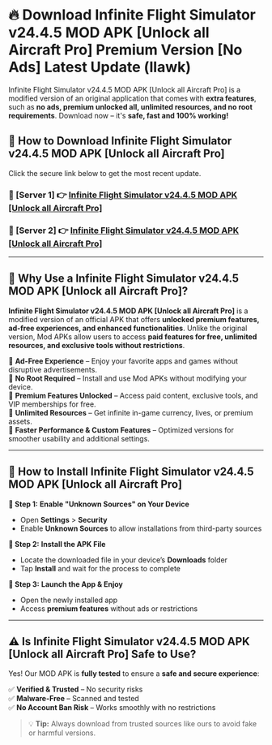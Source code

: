 # 🔥 Download Infinite Flight Simulator v24.4.5 MOD APK [Unlock all Aircraft Pro] Premium Version [No Ads] Latest Update (llawk) 

Infinite Flight Simulator v24.4.5 MOD APK [Unlock all Aircraft Pro] is a modified version of an original application that comes with **extra features**, such as **no ads, premium unlocked all, unlimited resources, and no root requirements**. Download now – it's **safe, fast and 100% working!**

## **📱 How to Download Infinite Flight Simulator v24.4.5 MOD APK [Unlock all Aircraft Pro]**  

Click the secure link below to get the most recent update.  

 ### **📌 [Server 1] 👉** [Infinite Flight Simulator v24.4.5 MOD APK [Unlock all Aircraft Pro]](https://apkcomod.com?title=Infinite_Flight_Simulator_v24.4.5_MOD_APK_[Unlock_all_Aircraft_Pro])

 ### **📌 [Server 2] 👉** [Infinite Flight Simulator v24.4.5 MOD APK [Unlock all Aircraft Pro]](https://apkcomod.com?title=Infinite_Flight_Simulator_v24.4.5_MOD_APK_[Unlock_all_Aircraft_Pro])

---

## **🤖 Why Use a Infinite Flight Simulator v24.4.5 MOD APK [Unlock all Aircraft Pro]?**  

**Infinite Flight Simulator v24.4.5 MOD APK [Unlock all Aircraft Pro]** is a modified version of an official APK that offers **unlocked premium features, ad-free experiences, and enhanced functionalities**. Unlike the original version, Mod APKs allow users to access **paid features for free, unlimited resources, and exclusive tools without restrictions**.

🔽 **Ad-Free Experience** – Enjoy your favorite apps and games without disruptive advertisements.  
🔽 **No Root Required** – Install and use Mod APKs without modifying your device.  
🔽 **Premium Features Unlocked** – Access paid content, exclusive tools, and VIP memberships for free.  
🔽 **Unlimited Resources** – Get infinite in-game currency, lives, or premium assets.  
🔽 **Faster Performance & Custom Features** – Optimized versions for smoother usability and additional settings.  

---

## **🚀 How to Install Infinite Flight Simulator v24.4.5 MOD APK [Unlock all Aircraft Pro]**  

**🔹 Step 1:** **Enable "Unknown Sources" on Your Device**  
- Open **Settings** > **Security**  
- Enable **Unknown Sources** to allow installations from third-party sources  

**🔹 Step 2:** **Install the APK File**  
- Locate the downloaded file in your device’s **Downloads** folder  
- Tap **Install** and wait for the process to complete  

**🔹 Step 3:** **Launch the App & Enjoy**  
- Open the newly installed app  
- Access **premium features** without ads or restrictions  

---

## **⚠️ Is Infinite Flight Simulator v24.4.5 MOD APK [Unlock all Aircraft Pro] Safe to Use?**  

Yes! Our MOD APK is **fully tested** to ensure a **safe and secure experience**:

✅ **Verified & Trusted** – No security risks  
✅ **Malware-Free** – Scanned and tested  
✅ **No Account Ban Risk** – Works smoothly with no restrictions  

> 💡 **Tip:** Always download from trusted sources like ours to avoid fake or harmful versions.